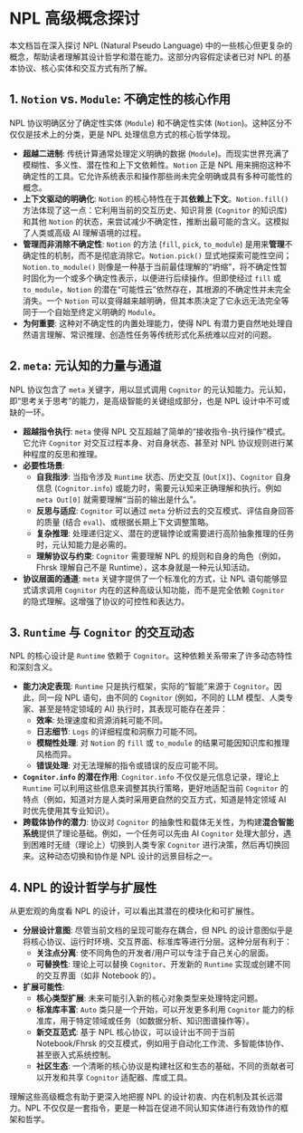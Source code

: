 # NPL 高级概念探讨

本文档旨在深入探讨 NPL (Natural Pseudo Language) 中的一些核心但更复杂的概念，帮助读者理解其设计哲学和潜在能力。这部分内容假定读者已对 NPL 的基本协议、核心实体和交互方式有所了解。

## 1. `Notion` vs. `Module`: 不确定性的核心作用

NPL 协议明确区分了确定性实体 (`Module`) 和不确定性实体 (`Notion`)。这种区分不仅仅是技术上的分类，更是 NPL 处理信息方式的核心哲学体现。

*   **超越二进制**: 传统计算通常处理定义明确的数据 (`Module`)。而现实世界充满了模糊性、多义性、潜在性和上下文依赖性。`Notion` 正是 NPL 用来拥抱这种不确定性的工具。它允许系统表示和操作那些尚未完全明确或具有多种可能性的概念。
*   **上下文驱动的明确化**: `Notion` 的核心特性在于其**依赖上下文**。`Notion.fill()` 方法体现了这一点：它利用当前的交互历史、知识背景 (`Cognitor` 的知识库) 和其他 `Notion` 的状态，来尝试减少不确定性，推断出最可能的含义。这模拟了人类或高级 AI 理解语境的过程。
*   **管理而非消除不确定性**: `Notion` 的方法 (`fill`, `pick`, `to_module`) 是用来**管理**不确定性的机制，而不是彻底消除它。`Notion.pick()` 显式地探索可能性空间；`Notion.to_module()` 则像是一种基于当前最佳理解的“坍缩”，将不确定性暂时固化为一个或多个确定性表示，以便进行后续操作。但即使经过 `fill` 或 `to_module`，`Notion` 的潜在“可能性云”依然存在，其根源的不确定性并未完全消失。一个 `Notion` 可以变得越来越明确，但其本质决定了它永远无法完全等同于一个自始至终定义明确的 `Module`。
*   **为何重要**: 这种对不确定性的内置处理能力，使得 NPL 有潜力更自然地处理自然语言理解、常识推理、创造性任务等传统形式化系统难以应对的问题。

## 2. `meta`: 元认知的力量与通道

NPL 协议包含了 `meta` 关键字，用以显式调用 `Cognitor` 的元认知能力。元认知，即“思考关于思考”的能力，是高级智能的关键组成部分，也是 NPL 设计中不可或缺的一环。

*   **超越指令执行**: `meta` 使得 NPL 交互超越了简单的“接收指令-执行操作”模式。它允许 `Cognitor` 对交互过程本身、对自身状态、甚至对 NPL 协议规则进行某种程度的反思和推理。
*   **必要性场景**:
    *   **自我指涉**: 当指令涉及 `Runtime` 状态、历史交互 (`Out[X]`)、`Cognitor` 自身信息 (`Cognitor.info`) 或能力时，需要元认知来正确理解和执行。例如 `meta Out[0]` 就需要理解“当前的输出是什么”。
    *   **反思与适应**: `Cognitor` 可以通过 `meta` 分析过去的交互模式、评估自身回答的质量 (结合 `eval`)、或根据长期上下文调整策略。
    *   **复杂推理**: 处理递归定义、潜在的逻辑悖论或需要进行高阶抽象推理的任务时，元认知能力是必需的。
    *   **理解协议与约束**: `Cognitor` 需要理解 NPL 的规则和自身的角色（例如，Fhrsk 理解自己不是 Runtime），这本身就是一种元认知活动。
*   **协议层面的通道**: `meta` 关键字提供了一个标准化的方式，让 NPL 语句能够显式请求调用 `Cognitor` 内在的这种高级认知功能，而不是完全依赖 `Cognitor` 的隐式理解。这增强了协议的可控性和表达力。

## 3. `Runtime` 与 `Cognitor` 的交互动态

NPL 的核心设计是 `Runtime` 依赖于 `Cognitor`。这种依赖关系带来了许多动态特性和深刻含义。

*   **能力决定表现**: `Runtime` 只是执行框架，实际的“智能”来源于 `Cognitor`。因此，同一段 NPL 语句，由不同的 `Cognitor` (例如，不同的 LLM 模型、人类专家、甚至是特定领域的 AI) 执行时，其表现可能存在差异：
    *   **效率**: 处理速度和资源消耗可能不同。
    *   **日志细节**: `Logs` 的详细程度和洞察力可能不同。
    *   **模糊性处理**: 对 `Notion` 的 `fill` 或 `to_module` 的结果可能因知识库和推理风格而异。
    *   **错误处理**: 对无法理解的指令或错误的反应可能不同。
*   **`Cognitor.info` 的潜在作用**: `Cognitor.info` 不仅仅是元信息记录，理论上 `Runtime` 可以利用这些信息来调整其执行策略，更好地适配当前 `Cognitor` 的特点（例如，知道对方是人类时采用更自然的交互方式，知道是特定领域 AI 时优先使用其专业知识）。
*   **跨载体协作的潜力**: 协议对 `Cognitor` 的抽象性和载体无关性，为构建**混合智能系统**提供了理论基础。例如，一个任务可以先由 AI `Cognitor` 处理大部分，遇到困难时无缝（理论上）切换到人类专家 `Cognitor` 进行决策，然后再切换回来。这种动态切换和协作是 NPL 设计的远景目标之一。

## 4. NPL 的设计哲学与扩展性

从更宏观的角度看 NPL 的设计，可以看出其潜在的模块化和可扩展性。

*   **分层设计意图**: 尽管当前文档的呈现可能存在耦合，但 NPL 的设计意图似乎是将核心协议、运行时环境、交互界面、标准库等进行分层。这种分层有利于：
    *   **关注点分离**: 使不同角色的开发者/用户可以专注于自己关心的层面。
    *   **可替换性**: 理论上可以替换 `Cognitor`、开发新的 `Runtime` 实现或创建不同的交互界面（如非 Notebook 的）。
*   **扩展可能性**:
    *   **核心类型扩展**: 未来可能引入新的核心对象类型来处理特定问题。
    *   **标准库丰富**: `Auto` 类只是一个开始，可以开发更多利用 `Cognitor` 能力的标准库，用于特定领域或任务（如数据分析、知识图谱操作等）。
    *   **新交互范式**: 基于 NPL 核心协议，可以设计出不同于当前 Notebook/Fhrsk 的交互模式，例如用于自动化工作流、多智能体协作、甚至嵌入式系统控制。
    *   **社区生态**: 一个清晰的核心协议是构建社区和生态的基础，不同的贡献者可以开发和共享 `Cognitor` 适配器、库或工具。

理解这些高级概念有助于更深入地把握 NPL 的设计初衷、内在机制及其长远潜力。NPL 不仅仅是一套指令，更是一种旨在促进不同认知实体进行有效协作的框架和哲学。
